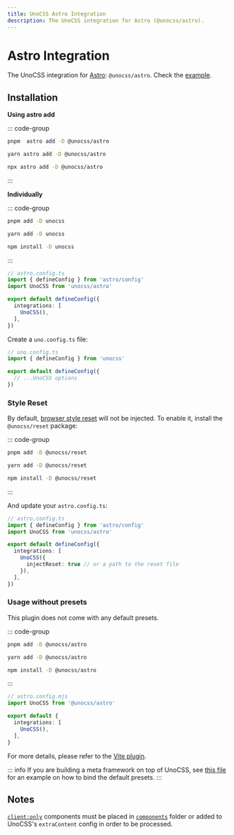 ```yaml
---
title: UnoCSS Astro Integration
description: The UnoCSS integration for Astro (@unocss/astro).
---
```


# Astro Integration

The UnoCSS integration for [Astro](https://astro.build/): `@unocss/astro`. Check the [example](https://github.com/unocss/unocss/tree/main/examples/astro).

## Installation


**Using astro add**

::: code-group
  ```bash [pnpm]
  pnpm  astro add -D @unocss/astro
  ```
  ```bash [yarn]
  yarn astro add -D @unocss/astro
  ```
  ```bash [npm]
  npx astro add -D @unocss/astro
  ```
:::

**Individually**

::: code-group
  ```bash [pnpm]
  pnpm add -D unocss
  ```
  ```bash [yarn]
  yarn add -D unocss
  ```
  ```bash [npm]
  npm install -D unocss
  ```
:::

```ts
// astro.config.ts
import { defineConfig } from 'astro/config'
import UnoCSS from 'unocss/astro'

export default defineConfig({
  integrations: [
    UnoCSS(),
  ],
})
```


Create a `uno.config.ts` file:

```ts
// uno.config.ts
import { defineConfig } from 'unocss'

export default defineConfig({
  // ...UnoCSS options
})
```

### Style Reset

By default, [browser style reset](/guide/style-reset) will not be injected. To enable it, install the `@unocss/reset` package:

::: code-group
  ```bash [pnpm]
  pnpm add -D @unocss/reset
  ```
  ```bash [yarn]
  yarn add -D @unocss/reset
  ```
  ```bash [npm]
  npm install -D @unocss/reset
  ```
:::

And update your `astro.config.ts`:

```ts
// astro.config.ts
import { defineConfig } from 'astro/config'
import UnoCSS from 'unocss/astro'

export default defineConfig({
  integrations: [
    UnoCSS({
      injectReset: true // or a path to the reset file
    }),
  ],
})
```

### Usage without presets

This plugin does not come with any default presets.

::: code-group
  ```bash [pnpm]
  pnpm add -D @unocss/astro
  ```
  ```bash [yarn]
  yarn add -D @unocss/astro
  ```
  ```bash [npm]
  npm install -D @unocss/astro
  ```
:::

```ts
// astro.config.mjs
import UnoCSS from '@unocss/astro'

export default {
  integrations: [
    UnoCSS(),
  ],
}
```

For more details, please refer to the [Vite plugin](/integrations/vite).

::: info
If you are building a meta framework on top of UnoCSS, see [this file](https://github.com/unocss/unocss/blob/main/packages/unocss/src/astro.ts) for an example on how to bind the default presets.
:::

## Notes

[`client:only`](https://docs.astro.build/en/reference/directives-reference/#clientonly) components must be placed in [`components`](https://docs.astro.build/en/core-concepts/project-structure/#srccomponents) folder or added to UnoCSS's `extraContent` config in order to be processed.
